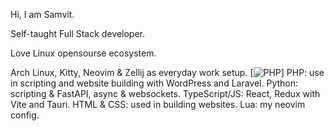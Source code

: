 Hi, I am Samvit.

Self-taught Full Stack developer.

Love Linux opensourse ecosystem.

Arch Linux, Kitty, Neovim & Zellij as everyday work setup.
[![PHP](https://skillicons.dev/icons?i=php)] PHP: use in scripting and website building with WordPress and Laravel.
Python: scripting & FastAPI, async & websockets.
TypeScript/JS: React, Redux with Vite and Tauri.
HTML & CSS: used in building websites.
Lua: my neovim config.
